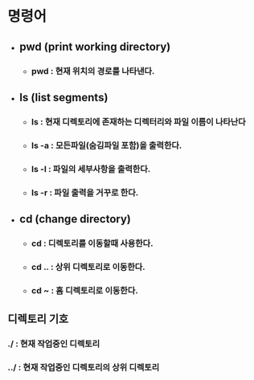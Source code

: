# 명령어

- ## pwd (print working directory)

  - ### pwd : 현재 위치의 경로를 나타낸다.

- ## ls (list segments)

  - ### ls : 현재 디렉토리에 존재하는 디렉터리와 파일 이름이 나타난다

  - ### ls -a : 모든파일(숨김파일 포함)을 출력한다.

  - ### ls -l : 파일의 세부사항을 출력한다.

  - ### ls -r : 파일 출력을 거꾸로 한다.

- ## cd (change directory)

  - ### cd : 디렉토리를 이동할때 사용한다.

  - ### cd .. : 상위 디렉토리로 이동한다.

  - ### cd ~ : 홈 디렉토리로 이동한다.

## 디렉토리 기호

### ./ : 현재 작업중인 디렉토리

### ../ : 현재 작업중인 디렉토리의 상위 디렉토리
